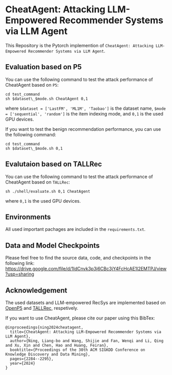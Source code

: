 # CheatAgent: Attacking LLM-Empowered Recommender Systems via LLM Agent

This Repository  is the Pytorch implemention of  ```CheatAgent: Attacking LLM-Empowered Recommender Systems via LLM Agent```.

## Evaluation based on P5
You can use the following command to test the attack performance of CheatAgent based on ```P5```:
```
cd test_command
sh $dataset\_$mode.sh CheatAgent 0,1
```
where ```$dataset = ['LastFM', 'ML1M', 'Taobao']``` is the dataset name, ```$mode = ['sequential', 'random']``` is the item indexing mode, and ```0,1``` is the used GPU devices. 

If you want to test the benign recommendation performance, you can use the following command:
```
cd test_command
sh $dataset\_$mode.sh 0,1
```
## Evalutaion based on TALLRec
You can use the following command to test the attack performance of CheatAgent based on ```TALLRec```:
```
sh ./shell/evaluate.sh 0,1 CheatAgent
```
where ```0,1``` is the used GPU devices. 

## Environments
All used important pachages are included in the ```requirements.txt```.

## Data and Model Checkpoints
Please feel free to find the source data, code, and checkpoints in the following link:
https://drive.google.com/file/d/1IdCnvk3p3j6CBc3jY4FcHcAE1l2EMTPJ/view?usp=sharing


## Acknowledgement
The used datasets and LLM-empowered RecSys are implemented based on [OpenP5](https://github.com/agiresearch/OpenP5) and [TALLRec](https://github.com/SAI990323/TALLRec), respetively.

If you want to use CheatAgent, please cite our paper using this BibTex: 
```
@inproceedings{ning2024cheatagent,
  title={CheatAgent: Attacking LLM-Empowered Recommender Systems via LLM Agent},
  author={Ning, Liang-bo and Wang, Shijie and Fan, Wenqi and Li, Qing and Xu, Xin and Chen, Hao and Huang, Feiran},
  booktitle={Proceedings of the 30th ACM SIGKDD Conference on Knowledge Discovery and Data Mining},
  pages={2284--2295},
  year={2024}
}
```